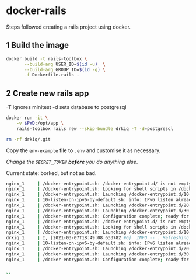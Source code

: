 # docker-rails

Steps followed creating a rails project using docker.

## 1 Build the image

```bash
docker build -t rails-toolbox \
       --build-arg USER_ID=$(id -u)  \
       --build-arg GROUP_ID=$(id -g) \
       -f Dockerfile.rails .
```

## 2 Create new rails app

-T ignores minitest
-d sets database to postgresql

```bash
docker run -it \
    -v $PWD:/opt/app \
    rails-toolbox rails new --skip-bundle drkiq -T -d=postgresql

rm -rf drkiq/.git
```

Copy the `env-example` file to `.env` and customise it as necessary.

*Change the `SECRET_TOKEN` **before** you do anything else*.

Current state: borked, but not as bad.

```bash
nginx_1     | /docker-entrypoint.sh: /docker-entrypoint.d/ is not empty, will attempt to perform configuration
nginx_1     | /docker-entrypoint.sh: Looking for shell scripts in /docker-entrypoint.d/
nginx_1     | /docker-entrypoint.sh: Launching /docker-entrypoint.d/10-listen-on-ipv6-by-default.sh
nginx_1     | 10-listen-on-ipv6-by-default.sh: info: IPv6 listen already enabled
nginx_1     | /docker-entrypoint.sh: Launching /docker-entrypoint.d/20-envsubst-on-templates.sh
nginx_1     | /docker-entrypoint.sh: Launching /docker-entrypoint.d/30-tune-worker-processes.sh
nginx_1     | /docker-entrypoint.sh: Configuration complete; ready for start up
nginx_1     | /docker-entrypoint.sh: /docker-entrypoint.d/ is not empty, will attempt to perform configuration
nginx_1     | /docker-entrypoint.sh: Looking for shell scripts in /docker-entrypoint.d/
nginx_1     | /docker-entrypoint.sh: Launching /docker-entrypoint.d/10-listen-on-ipv6-by-default.sh
drkiq_1     | I, [2021-03-07T18:49:08.633782 #6]  INFO -- : Refreshing Gem list
nginx_1     | 10-listen-on-ipv6-by-default.sh: info: IPv6 listen already enabled
nginx_1     | /docker-entrypoint.sh: Launching /docker-entrypoint.d/20-envsubst-on-templates.sh
nginx_1     | /docker-entrypoint.sh: Launching /docker-entrypoint.d/30-tune-worker-processes.sh
nginx_1     | /docker-entrypoint.sh: Configuration complete; ready for start up


``
